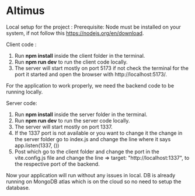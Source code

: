 # Altimus

Local setup for the project :
Prerequisite: Node must be installed on your system, if not follow this https://nodejs.org/en/download.

Client code : 
1. Run **npm install** inside the client folder in the terminal.
2. Run **npm run dev** to run the client code locally.
3. The server will start mostly on port 5173 if not check the terminal for the port it started and open the browser with http://localhost:5173/.

For the application to work properly, we need the backend code to be running locally.

Server code: 
1. Run **npm install** inside the server folder in the terminal.
2. Run **npm run dev** to run the server code locally.
3. The server will start mostly on port 1337.
4. If the 1337 port is not available or you want to change it the change in the server folder go to index.js and change the line where it says app.listen(1337, ())
5. Post which go to the client folder and change the port in the vite.config.js file and change the line => target: "http://localhost:1337", to the respective port of the backend.

Now your application will run without any issues in local. 
DB is already running on MongoDB atlas which is on the cloud so no need to setup the database. 

